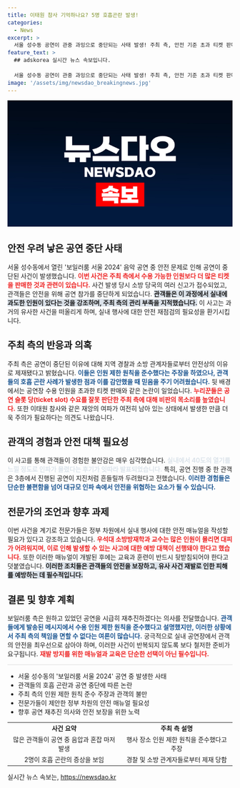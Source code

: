 ```yaml
---
title: 이태원 참사 기억하나요? 5명 호흡곤란 발생!
categories:
  - News
excerpt: >
  서울 성수동 공연이 관중 과잉으로 중단되는 사태 발생! 주최 측, 안전 기준 초과 티켓 판매 논란에 휘말려. 이태원 참사 재발 우려 속, 실내 행사 안전 매뉴얼 필요성이 대두된다.
feature_text: >
  ## adskorea 실시간 뉴스 속보입니다.

  서울 성수동 공연이 관중 과잉으로 중단되는 사태 발생! 주최 측, 안전 기준 초과 티켓 판매 논란에 휘말려. 이태원 참사 재발 우려 속, 실내 행사 안전 매뉴얼 필요성이 대두된다.
image: '/assets/img/newsdao_breakingnews.jpg'
---
```


<p><img src="/assets/img/newsdao_breakingnews.jpg" alt="adskorea 속보" /></p>

<h2 data-ke-size="size26">안전 우려 낳은 공연 중단 사태</h2>

<p data-ke-size="size16">서울 성수동에서 열린 '보일러룸 서울 2024' 음악 공연 중 안전 문제로 인해 공연이 중단된 사건이 발생했습니다. <b><span style="color: #ee2323;">이번 사건은 주최 측에서 수용 가능한 인원보다 더 많은 티켓을 판매한 것과 관련이 있습니다.</span></b> 사건 발생 당시 소방 당국의 여러 신고가 접수되었고, 관객들은 안전을 위해 공연 참가를 중단하게 되었습니다. <b><span style="background-color: #21538527;">관객들은 이 과정에서 실내에 과도한 인원이 있다는 것을 강조하며, 주최 측의 관리 부족을 지적했습니다.</span></b> 이 사고는 과거의 유사한 사건을 떠올리게 하며, 실내 행사에 대한 안전 재점검의 필요성을 환기시킵니다.</p>

<p data-ke-size="size16"></p>

<h2 data-ke-size="size26">주최 측의 반응과 의혹</h2>

<p data-ke-size="size16">주최 측은 공연이 중단된 이유에 대해 지역 경찰과 소방 관계자들로부터 안전상의 이유로 제재됐다고 밝혔습니다. <b><span style="color: #1a5490;">이들은 인원 제한 원칙을 준수했다는 주장을 하였으나, 관객들의 호흡 곤란 사례가 발생한 점과 이를 감안했을 때 믿음을 주기 어려웠습니다.</span></b> 뒷 배경에서는 공연장 수용 인원을 초과한 티켓 판매와 같은 논란이 일었습니다. <b><span style="color: #ee2323;">누리꾼들은 공연 슬롯 당(ticket slot) 수요를 잘못 판단한 주최 측에 대해 비판의 목소리를 높였습니다.</span></b> 또한 이태원 참사와 같은 재앙의 여파가 여전히 남아 있는 상태에서 발생한 만큼 더욱 주의가 필요하다는 의견도 나왔습니다.</p>

<p data-ke-size="size16"></p>

<h2 data-ke-size="size26">관객의 경험과 안전 대책 필요성</h2>

<p data-ke-size="size16">이 사고를 통해 관객들이 경험한 불안감은 매우 심각했습니다. <b><span style="color: #21538527;">실내에서 40도의 열기를 느낄 정도로 인파가 몰렸다는 후기가 잇따라 발표되었습니다.</span></b> 특히, 공연 진행 중 한 관객은 3층에서 진행된 공연이 지진처럼 흔들릴까 두려웠다고 전했습니다. <b><span style="color: #1a5490;">이러한 경험들은 단순한 불편함을 넘어 대규모 인파 속에서 안전을 위협하는 요소가 될 수 있습니다.</span></b></p>

<p data-ke-size="size16"></p>

<h2 data-ke-size="size26">전문가의 조언과 향후 과제</h2>

<p data-ke-size="size16">이번 사건을 계기로 전문가들은 정부 차원에서 실내 행사에 대한 안전 매뉴얼을 작성할 필요가 있다고 강조하고 있습니다. <b><span style="color: #ee2323;">우석대 소방방재학과 교수는 많은 인원이 몰리면 대피가 어려워지며, 이로 인해 발생할 수 있는 사고에 대한 예방 대책이 선행돼야 한다고 했습니다.</span></b> 또한 이러한 매뉴얼이 개발된 후에는 교육과 훈련이 반드시 뒷받침되어야 한다고 덧붙였습니다. <b><span style="background-color: #21538527;">이러한 조치들은 관객들의 안전을 보장하고, 유사 사건 재발로 인한 피해를 예방하는 데 필수적입니다.</span></b></p>

<p data-ke-size="size16"></p>

<h2 data-ke-size="size26">결론 및 향후 계획</h2>

<p data-ke-size="size16">보일러룸 측은 원하고 있었던 공연을 시급히 재추진하겠다는 의사를 전달했습니다. <b><span style="color: #1a5490;">관객들에게 발송된 메시지에서 수용 인원 제한 원칙을 준수했다고 설명했지만, 이러한 상황에서 주최 측의 책임을 면할 수 없다는 여론이 많습니다.</span></b> 궁극적으로 실내 공연장에서 관객의 안전을 최우선으로 삼아야 하며, 이러한 사건이 반복되지 않도록 보다 철저한 준비가 요구됩니다. <b><span style="color: #ee2323;">재발 방지를 위한 매뉴얼과 교육은 단순한 선택이 아닌 필수입니다.</span></b></p>

<p data-ke-size="size16"></p>

<hr style="height: 2px; border: none; background-color: #ebebeb;"/>

<ul>
<li>서울 성수동의 '보일러룸 서울 2024' 공연 중 발생한 사태</li>
<li>관객들의 호흡 곤란과 공연 중단에 따른 논란</li>
<li>주최 측의 인원 제한 원칙 준수 주장과 관객의 불만</li>
<li>전문가들이 제안한 정부 차원의 안전 매뉴얼 필요성</li>
<li>향후 공연 재추진 의사와 안전 보장을 위한 노력</li>
</ul>

<p data-ke-size="size16"></p>

<table style="width: 100%; border-collapse: collapse;">
<tr>
<td style="text-align: center; height: 17px;"><b>사건 요약</b></td>
<td style="text-align: center; height: 17px;"><b>주최 측 설명</b></td>
</tr>
<tr>
<td style="text-align: center; height: 17px;">많은 관객들이 공연 중 음압과 혼잡 마저 발생</td>
<td style="text-align: center; height: 17px;">행사 장소 인원 제한 원칙을 준수했다고 주장</td>
</tr>
<tr>
<td style="text-align: center; height: 17px;">2명이 호흡 곤란의 증상을 보임</td>
<td style="text-align: center; height: 17px;">경찰 및 소방 관계자들로부터 제재 당함</td>
</tr>
</table>

<p data-ke-size="size16"></p>
실시간 뉴스 속보는, <a href="https://newsdao.kr" rel="dofollow">https://newsdao.kr</a>


